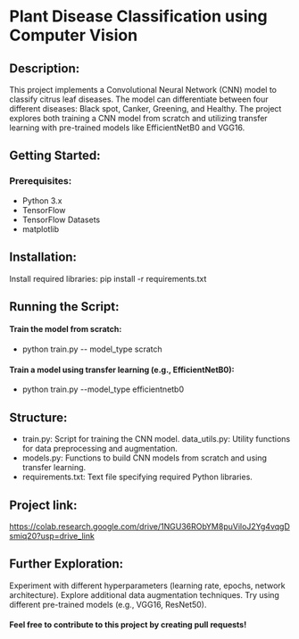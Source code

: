 # Plant Disease Classification using Computer Vision

## Description:

This project implements a Convolutional Neural Network (CNN) model to classify citrus leaf diseases. The model can differentiate between four different diseases: Black spot, Canker, Greening, and Healthy. The project explores both training a CNN model from scratch and utilizing transfer learning with pre-trained models like EfficientNetB0 and VGG16.

## Getting Started:
### Prerequisites:

- Python 3.x
- TensorFlow
- TensorFlow Datasets
- matplotlib

## Installation:

Install required libraries: pip install -r requirements.txt
## Running the Script:

#### Train the model from scratch: 
- python train.py -- model_type scratch
#### Train a model using transfer learning (e.g., EfficientNetB0):
- python train.py --model_type efficientnetb0
## Structure:
- train.py: Script for training the CNN model.
data_utils.py: Utility functions for data preprocessing and augmentation.
- models.py: Functions to build CNN models from scratch and using transfer learning.
- requirements.txt: Text file specifying required Python libraries.
## Project link:
https://colab.research.google.com/drive/1NGU36RObYM8puViloJ2Yg4vqgDsmiq20?usp=drive_link
## Further Exploration:

Experiment with different hyperparameters (learning rate, epochs, network architecture).
Explore additional data augmentation techniques.
Try using different pre-trained models (e.g., VGG16, ResNet50).
#### Feel free to contribute to this project by creating pull requests!
